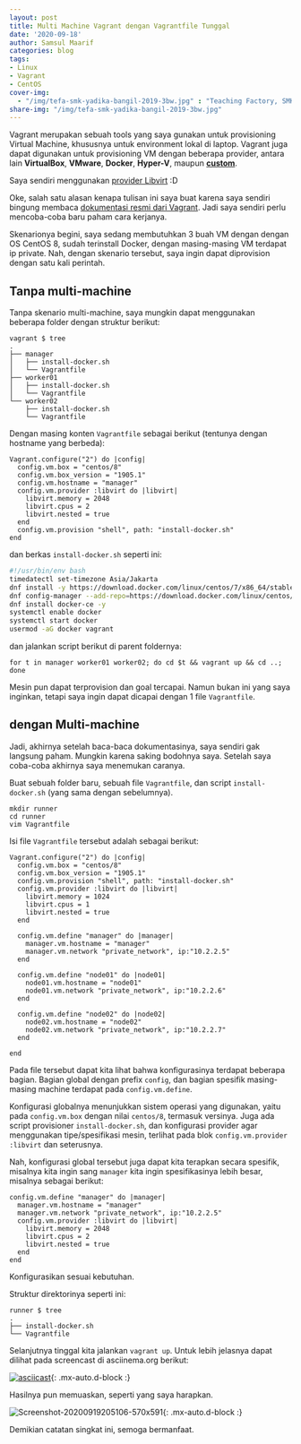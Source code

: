 ```yaml
---
layout: post
title: Multi Machine Vagrant dengan Vagrantfile Tunggal
date: '2020-09-18'
author: Samsul Maarif
categories: blog
tags:
- Linux
- Vagrant
- CentOS
cover-img:
  - "/img/tefa-smk-yadika-bangil-2019-3bw.jpg" : "Teaching Factory, SMK Yadika Bangil (2019)"
share-img: "/img/tefa-smk-yadika-bangil-2019-3bw.jpg"
---
```


Vagrant merupakan sebuah tools yang saya gunakan untuk provisioning Virtual Machine, khususnya untuk environment lokal di laptop. Vagrant juga dapat digunakan untuk provisioning VM dengan beberapa provider, antara lain **VirtualBox**, **VMware**, **Docker**, **Hyper-V**, maupun **[custom](https://www.vagrantup.com/docs/plugins/providers)**.

Saya sendiri menggunakan [provider Libvirt](/2020/09/menjalankan-vagrant-libvirt-di-opensuse-leap.html) :D

Oke, salah satu alasan kenapa tulisan ini saya buat karena saya sendiri bingung membaca [dokumentasi resmi dari Vagrant](https://www.vagrantup.com/docs/multi-machine). Jadi saya sendiri perlu mencoba-coba baru paham cara kerjanya.

Skenarionya begini, saya sedang membutuhkan 3 buah VM dengan dengan OS CentOS 8, sudah terinstall Docker, dengan masing-masing VM terdapat ip private. Nah, dengan skenario tersebut, saya ingin dapat diprovision dengan satu kali perintah.

## Tanpa multi-machine

Tanpa skenario multi-machine, saya mungkin dapat menggunakan beberapa folder dengan struktur berikut:

```
vagrant $ tree
.
├── manager
│   ├── install-docker.sh
│   └── Vagrantfile
├── worker01
│   ├── install-docker.sh
│   └── Vagrantfile
└── worker02
    ├── install-docker.sh
    └── Vagrantfile
```

Dengan masing konten `Vagrantfile` sebagai berikut (tentunya dengan hostname yang berbeda):

```
Vagrant.configure("2") do |config|
  config.vm.box = "centos/8"
  config.vm.box_version = "1905.1"
  config.vm.hostname = "manager"
  config.vm.provider :libvirt do |libvirt|
    libvirt.memory = 2048
    libvirt.cpus = 2
    libvirt.nested = true
  end
  config.vm.provision "shell", path: "install-docker.sh"
end
```

dan berkas `install-docker.sh` seperti ini:

```bash
#!/usr/bin/env bash
timedatectl set-timezone Asia/Jakarta
dnf install -y https://download.docker.com/linux/centos/7/x86_64/stable/Packages/containerd.io-1.2.6-3.3.el7.x86_64.rpm
dnf config-manager --add-repo=https://download.docker.com/linux/centos/docker-ce.repo
dnf install docker-ce -y
systemctl enable docker
systemctl start docker
usermod -aG docker vagrant
```

dan jalankan script berikut di parent foldernya:

```
for t in manager worker01 worker02; do cd $t && vagrant up && cd ..; done
```

Mesin pun dapat terprovision dan goal tercapai. Namun bukan ini yang saya inginkan, tetapi saya ingin dapat dicapai dengan 1 file `Vagrantfile`.

## dengan Multi-machine

Jadi, akhirnya setelah baca-baca dokumentasinya, saya sendiri gak langsung paham. Mungkin karena saking bodohnya saya. Setelah saya coba-coba akhirnya saya menemukan caranya.

Buat sebuah folder baru, sebuah file `Vagrantfile`, dan script `install-docker.sh` (yang sama dengan sebelumnya).

```
mkdir runner
cd runner
vim Vagrantfile
```

Isi file `Vagrantfile` tersebut adalah sebagai berikut:

```
Vagrant.configure("2") do |config|
  config.vm.box = "centos/8"
  config.vm.box_version = "1905.1"
  config.vm.provision "shell", path: "install-docker.sh"
  config.vm.provider :libvirt do |libvirt|
    libvirt.memory = 1024
    libvirt.cpus = 1
    libvirt.nested = true
  end

  config.vm.define "manager" do |manager|
    manager.vm.hostname = "manager"
    manager.vm.network "private_network", ip:"10.2.2.5"
  end

  config.vm.define "node01" do |node01|
    node01.vm.hostname = "node01"
    node01.vm.network "private_network", ip:"10.2.2.6"
  end

  config.vm.define "node02" do |node02|
    node02.vm.hostname = "node02"
    node02.vm.network "private_network", ip:"10.2.2.7"
  end

end
```

Pada file tersebut dapat kita lihat bahwa konfigurasinya terdapat beberapa bagian. Bagian global dengan prefix `config`, dan bagian spesifik masing-masing machine terdapat pada `config.vm.define`.

Konfigurasi globalnya menunjukkan sistem operasi yang digunakan, yaitu pada `config.vm.box` dengan nilai `centos/8`, termasuk versinya. Juga ada script provisioner `install-docker.sh`, dan konfigurasi provider agar menggunakan tipe/spesifikasi mesin, terlihat pada blok `config.vm.provider :libvirt` dan seterusnya.

Nah, konfigurasi global tersebut juga dapat kita terapkan secara spesifik, misalnya kita ingin sang `manager` kita ingin spesifikasinya lebih besar, misalnya sebagai berikut:

```
config.vm.define "manager" do |manager|
  manager.vm.hostname = "manager"
  manager.vm.network "private_network", ip:"10.2.2.5"
  config.vm.provider :libvirt do |libvirt|
    libvirt.memory = 2048
    libvirt.cpus = 2
    libvirt.nested = true
  end
end
```

Konfigurasikan sesuai kebutuhan.

Struktur direktorinya seperti ini:

```
runner $ tree
.
├── install-docker.sh
└── Vagrantfile
```

Selanjutnya tinggal kita jalankan `vagrant up`. Untuk lebih jelasnya dapat dilihat pada screencast di asciinema.org berikut:

[![asciicast](https://asciinema.org/a/QrHfLKAhLUUQt3Cz62UnGvAnI.svg)](https://asciinema.org/a/QrHfLKAhLUUQt3Cz62UnGvAnI){: .mx-auto.d-block :}

Hasilnya pun memuaskan, seperti yang saya harapkan.

![Screenshot-20200919205106-570x591](https://user-images.githubusercontent.com/1231314/93668914-26cc3680-faba-11ea-94f4-61f67a5924d9.png){: .mx-auto.d-block :}


Demikian catatan singkat ini, semoga bermanfaat.
